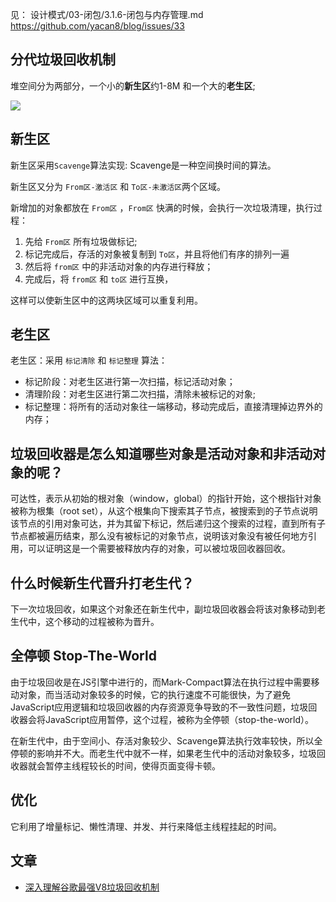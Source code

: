 见： 设计模式/03-闭包/3.1.6-闭包与内存管理.md
https://github.com/yacan8/blog/issues/33






## 分代垃圾回收机制


堆空间分为两部分，一个小的**新生区**约1-8M 和一个大的**老生区**;

<img src="https://p1-juejin.byteimg.com/tos-cn-i-k3u1fbpfcp/357189121dda46368c4200eeb481c957~tplv-k3u1fbpfcp-zoom-in-crop-mark:4536:0:0:0.awebp?"/>


## 新生区

新生区采用`Scavenge`算法实现: Scavenge是一种空间换时间的算法。

新生区又分为 `From区-激活区` 和 `To区-未激活区`两个区域。

新增加的对象都放在 `From区` ，`From区` 快满的时候，会执行一次垃圾清理，执行过程：
1. 先给  `From区` 所有垃圾做标记;
2. 标记完成后，存活的对象被复制到 `To区`，并且将他们有序的排列一遍
3. 然后将 `from区` 中的非活动对象的内存进行释放；
4. 完成后，将 `from区` 和 `to区` 进行互换，

这样可以使新生区中的这两块区域可以重复利用。




## 老生区

老生区：采用 `标记清除` 和 `标记整理` 算法：

- 标记阶段：对老生区进行第一次扫描，标记活动对象；
- 清理阶段：对老生区进行第二次扫描，清除未被标记的对象;
- 标记整理：将所有的活动对象往一端移动，移动完成后，直接清理掉边界外的内存；




## 垃圾回收器是怎么知道哪些对象是活动对象和非活动对象的呢？

可达性，表示从初始的根对象（window，global）的指针开始，这个根指针对象被称为根集（root set），从这个根集向下搜索其子节点，被搜索到的子节点说明该节点的引用对象可达，并为其留下标记，然后递归这个搜索的过程，直到所有子节点都被遍历结束，那么没有被标记的对象节点，说明该对象没有被任何地方引用，可以证明这是一个需要被释放内存的对象，可以被垃圾回收器回收。


## 什么时候新生代晋升打老生代？

下一次垃圾回收，如果这个对象还在新生代中，副垃圾回收器会将该对象移动到老生代中，这个移动的过程被称为晋升。


## 全停顿 Stop-The-World


由于垃圾回收是在JS引擎中进行的，而Mark-Compact算法在执行过程中需要移动对象，而当活动对象较多的时候，它的执行速度不可能很快，为了避免JavaScript应用逻辑和垃圾回收器的内存资源竞争导致的不一致性问题，垃圾回收器会将JavaScript应用暂停，这个过程，被称为全停顿（stop-the-world）。

在新生代中，由于空间小、存活对象较少、Scavenge算法执行效率较快，所以全停顿的影响并不大。而老生代中就不一样，如果老生代中的活动对象较多，垃圾回收器就会暂停主线程较长的时间，使得页面变得卡顿。

## 优化

它利用了增量标记、懒性清理、并发、并行来降低主线程挂起的时间。

## 文章

- [深入理解谷歌最强V8垃圾回收机制](https://cloud.tencent.com/developer/article/1710084)
